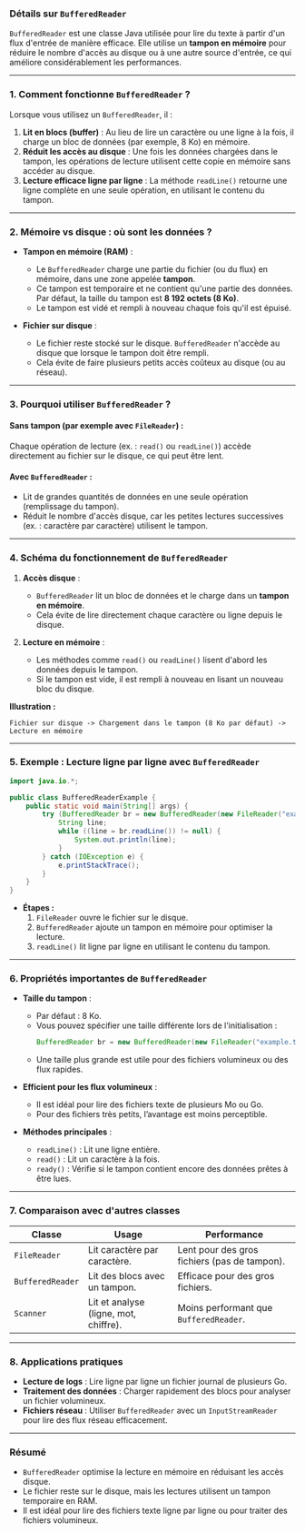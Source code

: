 ### **Détails sur `BufferedReader`**

`BufferedReader` est une classe Java utilisée pour lire du texte à partir d'un flux d'entrée de manière efficace. Elle utilise un **tampon en mémoire** pour réduire le nombre d'accès au disque ou à une autre source d'entrée, ce qui améliore considérablement les performances.

---

### **1. Comment fonctionne `BufferedReader` ?**

Lorsque vous utilisez un `BufferedReader`, il :
1. **Lit en blocs (buffer)** : Au lieu de lire un caractère ou une ligne à la fois, il charge un bloc de données (par exemple, 8 Ko) en mémoire.
2. **Réduit les accès au disque** : Une fois les données chargées dans le tampon, les opérations de lecture utilisent cette copie en mémoire sans accéder au disque.
3. **Lecture efficace ligne par ligne** : La méthode `readLine()` retourne une ligne complète en une seule opération, en utilisant le contenu du tampon.

---

### **2. Mémoire vs disque : où sont les données ?**

- **Tampon en mémoire (RAM)** :
  - Le `BufferedReader` charge une partie du fichier (ou du flux) en mémoire, dans une zone appelée **tampon**.
  - Ce tampon est temporaire et ne contient qu'une partie des données. Par défaut, la taille du tampon est **8 192 octets (8 Ko)**.
  - Le tampon est vidé et rempli à nouveau chaque fois qu'il est épuisé.

- **Fichier sur disque** :
  - Le fichier reste stocké sur le disque. `BufferedReader` n'accède au disque que lorsque le tampon doit être rempli.
  - Cela évite de faire plusieurs petits accès coûteux au disque (ou au réseau).

---

### **3. Pourquoi utiliser `BufferedReader` ?**

#### Sans tampon (par exemple avec `FileReader`) :
Chaque opération de lecture (ex. : `read()` ou `readLine()`) accède directement au fichier sur le disque, ce qui peut être lent.

#### Avec `BufferedReader` :
- Lit de grandes quantités de données en une seule opération (remplissage du tampon).
- Réduit le nombre d'accès disque, car les petites lectures successives (ex. : caractère par caractère) utilisent le tampon.

---

### **4. Schéma du fonctionnement de `BufferedReader`**

1. **Accès disque** :
   - `BufferedReader` lit un bloc de données et le charge dans un **tampon en mémoire**.
   - Cela évite de lire directement chaque caractère ou ligne depuis le disque.

2. **Lecture en mémoire** :
   - Les méthodes comme `read()` ou `readLine()` lisent d'abord les données depuis le tampon.
   - Si le tampon est vide, il est rempli à nouveau en lisant un nouveau bloc du disque.

**Illustration :**
```
Fichier sur disque -> Chargement dans le tampon (8 Ko par défaut) -> Lecture en mémoire
```

---

### **5. Exemple : Lecture ligne par ligne avec `BufferedReader`**

```java
import java.io.*;

public class BufferedReaderExample {
    public static void main(String[] args) {
        try (BufferedReader br = new BufferedReader(new FileReader("example.txt"))) {
            String line;
            while ((line = br.readLine()) != null) {
                System.out.println(line);
            }
        } catch (IOException e) {
            e.printStackTrace();
        }
    }
}
```

- **Étapes :**
  1. `FileReader` ouvre le fichier sur le disque.
  2. `BufferedReader` ajoute un tampon en mémoire pour optimiser la lecture.
  3. `readLine()` lit ligne par ligne en utilisant le contenu du tampon.

---

### **6. Propriétés importantes de `BufferedReader`**

- **Taille du tampon** :
  - Par défaut : 8 Ko.
  - Vous pouvez spécifier une taille différente lors de l'initialisation :
    ```java
    BufferedReader br = new BufferedReader(new FileReader("example.txt"), 16384); // 16 Ko
    ```
  - Une taille plus grande est utile pour des fichiers volumineux ou des flux rapides.

- **Efficient pour les flux volumineux** :
  - Il est idéal pour lire des fichiers texte de plusieurs Mo ou Go.
  - Pour des fichiers très petits, l’avantage est moins perceptible.

- **Méthodes principales** :
  - `readLine()` : Lit une ligne entière.
  - `read()` : Lit un caractère à la fois.
  - `ready()` : Vérifie si le tampon contient encore des données prêtes à être lues.

---

### **7. Comparaison avec d'autres classes**
| Classe            | Usage                                | Performance             |
|-------------------|--------------------------------------|-------------------------|
| `FileReader`      | Lit caractère par caractère.         | Lent pour des gros fichiers (pas de tampon). |
| `BufferedReader`  | Lit des blocs avec un tampon.        | Efficace pour des gros fichiers. |
| `Scanner`         | Lit et analyse (ligne, mot, chiffre). | Moins performant que `BufferedReader`. |

---

### **8. Applications pratiques**
- **Lecture de logs** : Lire ligne par ligne un fichier journal de plusieurs Go.
- **Traitement des données** : Charger rapidement des blocs pour analyser un fichier volumineux.
- **Fichiers réseau** : Utiliser `BufferedReader` avec un `InputStreamReader` pour lire des flux réseau efficacement.

---

### **Résumé**
- `BufferedReader` optimise la lecture en mémoire en réduisant les accès disque.
- Le fichier reste sur le disque, mais les lectures utilisent un tampon temporaire en RAM.
- Il est idéal pour lire des fichiers texte ligne par ligne ou pour traiter des fichiers volumineux. 

